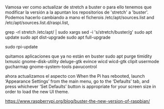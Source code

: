 Vamosa  ver como actualizar de stretch a buster
o
para ello tenemos que modificar la versión a la apuntan los repositorios de 'stretch' a 'buster'. Podemos hacerlo cambiando a mano el ficherois /etc/apt/sources.list and /etc/apt/sources.list.d/raspi.list,

grep -rl stretch /etc/apt/ | sudo xargs sed -i 's/stretch/buster/g'
sudo apt update
sudo apt dist-upgrade
sudo apt full-upgrade

sudo rpi-update

quitamos aplicaciones que ya no están en buster
sudo apt purge timidity lxmusic gnome-disk-utility deluge-gtk evince wicd wicd-gtk clipit usermode gucharmap gnome-system-tools pavucontrol

ahora actualizamos el aspecto con
When the Pi has rebooted, launch ‘Appearance Settings’ from the main menu, go to the ‘Defaults’ tab, and press whichever ‘Set Defaults’ button is appropriate for your screen size in order to load the new UI theme.

https://www.raspberrypi.org/blog/buster-the-new-version-of-raspbian/
